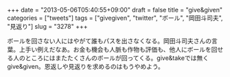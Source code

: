 +++
date = "2013-05-06T05:40:55+09:00"
draft = false
title = "give&given"
categories = ["tweets"]
tags = ["givegiven", "twitter", "ボール", "岡田斗司夫", "見返り"]
slug = "3278"
+++

ボールを回さない人にはやがて誰もパスを出さなくなる。岡田斗司夫さんの言葉。上手い例えだなあ。お金も機会も人脈も作物も評価も、他人にボールを回せる人のところにはまたたくさんのボールが回ってくる。give&takeでは無くgive&given。恩返しや見返りを求めるのはもうやめよう。
